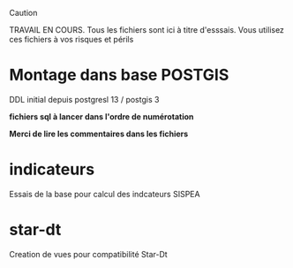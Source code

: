 > [!caution]
> TRAVAIL EN COURS. Tous les fichiers sont ici à titre d'esssais. Vous utilisez ces fichiers à vos risques et périls

# Montage dans base POSTGIS

DDL initial depuis postgresl 13 / postgis 3

**fichiers sql à lancer dans l'ordre de numérotation**

**Merci de lire les commentaires dans les fichiers**

# indicateurs

Essais de la base pour calcul des indcateurs SISPEA

# star-dt

Creation de vues pour compatibilité Star-Dt
